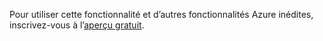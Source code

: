 Pour utiliser cette fonctionnalité et d’autres fonctionnalités Azure inédites, inscrivez-vous à l’[aperçu gratuit](https://account.windowsazure.com/PreviewFeatures).

<!---HONumber=Oct15_HO3-->